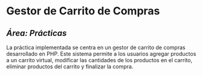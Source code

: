 # Gestor de Carrito de Compras
## _Área: Prácticas_
La práctica implementada se centra en un gestor de carrito de compras desarrollado en PHP. Este sistema permite a los usuarios agregar productos a un carrito virtual, modificar las cantidades de los productos en el carrito, eliminar productos del carrito y finalizar la compra.
